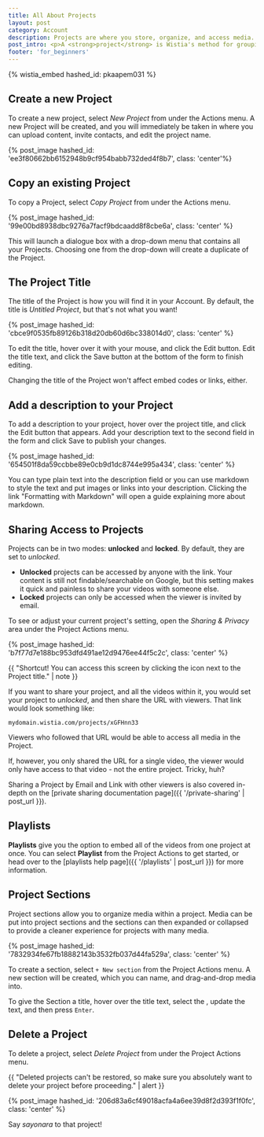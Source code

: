 ```yaml
---
title: All About Projects
layout: post
category: Account
description: Projects are where you store, organize, and access media. Projects are the building blocks for Wistia organization.
post_intro: <p>A <strong>project</strong> is Wistia's method for grouping related media. It's our way of helping you stay organized and happy.</p><p>A project could contain all the training videos for your organization, all the sales materials related to a specific product, or just a bunch of your upcoming content.</p>
footer: 'for_beginners'
---
```


{% wistia_embed hashed_id: pkaapem031 %}

## Create a new Project

To create a new project, select *New Project* from under the
<span class="action_menu">Actions</span> menu. A new Project will be created,
and you will immediately be taken in where you can upload content, invite
contacts, and edit the project name.

{% post_image hashed_id: 'ee3f80662bb6152948b9cf954babb732ded4f8b7', class: 'center'%}

## Copy an existing Project

To copy a Project, select *Copy Project* from under the
<span class="action_menu">Actions</span> menu.

{% post_image hashed_id: '99e00bd8938dbc9276a7facf9bdcaadd8f8cbe6a', class: 'center' %}

This will launch a dialogue box with a drop-down menu that contains all your
Projects. Choosing one from the drop-down will create a duplicate of the Project.

## The Project Title

The title of the Project is how you will find it in your Account. By default,
the title is *Untitled Project*, but that's not what you want!

{% post_image hashed_id: 'cbce9f0535fb89126b318d20db60d6bc338014d0', class: 'center' %}

To edit the title, hover over it with your mouse, and click the
Edit button. Edit the title text, and click the Save button at the bottom of the form
to finish editing.

Changing the title of the Project won't affect embed codes or links, either.

## Add a description to your Project


To add a description to your project, hover over the project title,
and click the Edit button that appears. Add your description text
to the second field in the form and click Save to publish your changes.

{% post_image hashed_id: '654501f8da59ccbbe89e0cb9d1dc8744e995a434', class: 'center' %}

You can type plain text into the description field or you can use markdown to style the text
and put images or links into your description. Clicking the link "Formatting with Markdown"
will open a guide explaining more about markdown.

## Sharing Access to Projects

Projects can be in two modes: **unlocked** and **locked**. By default, they are
set to *unlocked*.

* **Unlocked** projects can be accessed by anyone with the link. Your content is
still not findable/searchable on Google, but this setting makes it quick and
painless to share your videos with someone else.
* **Locked** projects can only be accessed when the viewer is invited by email.

To see or adjust your current project's setting, open the *Sharing & Privacy*
area under the <span class='action_menu'>Project Actions</span> menu.

{% post_image hashed_id: 'b7f77d7e188bc953dfd491ae12d9476ee44f5c2c', class: 'center' %}

{{ "Shortcut! You can access this screen by clicking the <i class='icon-lock'></i> icon next to the Project title." | note }}

If you want to share your project, and all the videos within it,
you would set your project to *unlocked*, and then share the
URL with viewers. That link would look something like:

`mydomain.wistia.com/projects/xGFHnn33`

Viewers who followed that URL would be able to access all media in the Project.

If, however, you only shared the URL for a single video, the viewer would only
have access to that video - not the entire project. Tricky, huh?

Sharing a Project by Email and Link with other viewers is also covered in-depth
on the [private sharing documentation page]({{ '/private-sharing' | post_url }}).

## Playlists

**Playlists** give you the option to embed all of the videos from one project at
once. You can select **Playlist** from the Project Actions to get started,
or head over to the [playlists help page]({{ '/playlists' | post_url }}) for
more information.

## Project Sections

Project sections allow you to organize media within a project. Media can be put
into project sections and the sections can then expanded or collapsed to provide
a cleaner experience for projects with many media.

{% post_image hashed_id: '7832934fe67fb18882143b3532fb037d44fa529a', class: 'center' %}

To create a section, select `+ New section` from the Project Actions menu.
A new section will be created, which you can name, and drag-and-drop media into.

To give the Section a title, hover over the title text, select the
<span class="edit_tag"></span>, update the text, and then press `Enter`.

## Delete a Project

To delete a project, select *Delete Project* from under the
<span class="action_menu">Project Actions</span> menu.

{{ "Deleted projects can't be restored, so make sure you absolutely want
to delete your project before proceeding." | alert }}

{% post_image hashed_id: '206d83a6cf49018acfa4a6ee39d8f2d393f1f0fc', class: 'center' %}

Say *sayonara* to that project!
